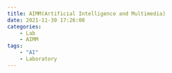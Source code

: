 ```yaml
---
title: AIMM(Artificial Intelligence and Multimedia)
date: 2021-11-30 17:26:08
categories: 
    - Lab
    - AIMM
tags:
    - "AI"
    - Laboratory
---
```

